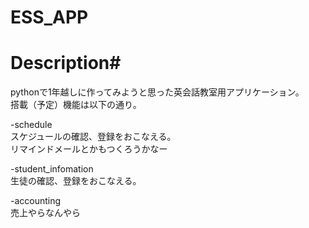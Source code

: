 # ESS_APP<br>

# Description#<br>
pythonで1年越しに作ってみようと思った英会話教室用アプリケーション。<br>
搭載（予定）機能は以下の通り。<br>

-schedule<br>
スケジュールの確認、登録をおこなえる。<br>
リマインドメールとかもつくろうかなー<br>

-student_infomation<br>
生徒の確認、登録をおこなえる。<br>

-accounting<br>
売上やらなんやら<br>
